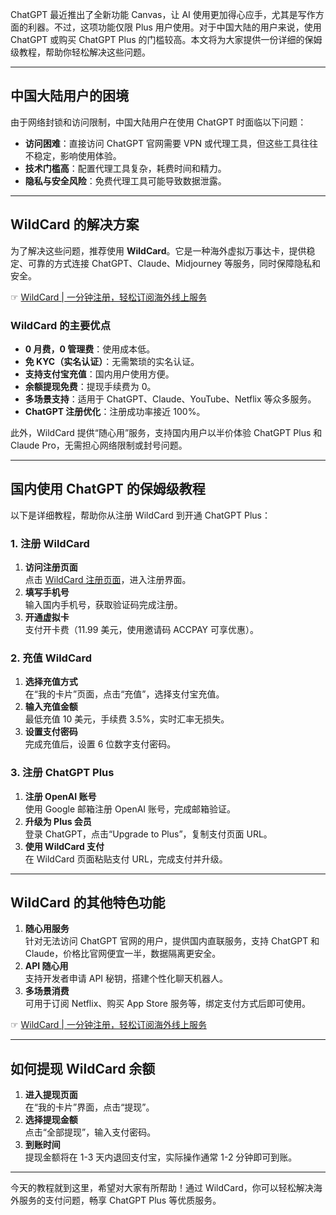 ChatGPT 最近推出了全新功能 Canvas，让 AI 使用更加得心应手，尤其是写作方面的利器。不过，这项功能仅限 Plus 用户使用。对于中国大陆的用户来说，使用 ChatGPT 或购买 ChatGPT Plus 的门槛较高。本文将为大家提供一份详细的保姆级教程，帮助你轻松解决这些问题。

---

## 中国大陆用户的困境

由于网络封锁和访问限制，中国大陆用户在使用 ChatGPT 时面临以下问题：

- **访问困难**：直接访问 ChatGPT 官网需要 VPN 或代理工具，但这些工具往往不稳定，影响使用体验。
- **技术门槛高**：配置代理工具复杂，耗费时间和精力。
- **隐私与安全风险**：免费代理工具可能导致数据泄露。

---

## WildCard 的解决方案

为了解决这些问题，推荐使用 **WildCard**。它是一种海外虚拟万事达卡，提供稳定、可靠的方式连接 ChatGPT、Claude、Midjourney 等服务，同时保障隐私和安全。

☞ [WildCard | 一分钟注册，轻松订阅海外线上服务](https://bit.ly/bewildcard)

### WildCard 的主要优点

- **0 月费，0 管理费**：使用成本低。
- **免 KYC（实名认证）**：无需繁琐的实名认证。
- **支持支付宝充值**：国内用户使用方便。
- **余额提现免费**：提现手续费为 0。
- **多场景支持**：适用于 ChatGPT、Claude、YouTube、Netflix 等众多服务。
- **ChatGPT 注册优化**：注册成功率接近 100%。

此外，WildCard 提供“随心用”服务，支持国内用户以半价体验 ChatGPT Plus 和 Claude Pro，无需担心网络限制或封号问题。

---

## 国内使用 ChatGPT 的保姆级教程

以下是详细教程，帮助你从注册 WildCard 到开通 ChatGPT Plus：

### 1. 注册 WildCard

1. **访问注册页面**  
   点击 [WildCard 注册页面](https://bit.ly/bewildcard)，进入注册界面。
2. **填写手机号**  
   输入国内手机号，获取验证码完成注册。
3. **开通虚拟卡**  
   支付开卡费（11.99 美元，使用邀请码 ACCPAY 可享优惠）。

### 2. 充值 WildCard

1. **选择充值方式**  
   在“我的卡片”页面，点击“充值”，选择支付宝充值。
2. **输入充值金额**  
   最低充值 10 美元，手续费 3.5%，实时汇率无损失。
3. **设置支付密码**  
   完成充值后，设置 6 位数字支付密码。

### 3. 注册 ChatGPT Plus

1. **注册 OpenAI 账号**  
   使用 Google 邮箱注册 OpenAI 账号，完成邮箱验证。
2. **升级为 Plus 会员**  
   登录 ChatGPT，点击“Upgrade to Plus”，复制支付页面 URL。
3. **使用 WildCard 支付**  
   在 WildCard 页面粘贴支付 URL，完成支付并升级。

---

## WildCard 的其他特色功能

1. **随心用服务**  
   针对无法访问 ChatGPT 官网的用户，提供国内直联服务，支持 ChatGPT 和 Claude，价格比官网便宜一半，数据隔离更安全。
2. **API 随心用**  
   支持开发者申请 API 秘钥，搭建个性化聊天机器人。
3. **多场景消费**  
   可用于订阅 Netflix、购买 App Store 服务等，绑定支付方式后即可使用。

☞ [WildCard | 一分钟注册，轻松订阅海外线上服务](https://bit.ly/bewildcard)

---

## 如何提现 WildCard 余额

1. **进入提现页面**  
   在“我的卡片”界面，点击“提现”。
2. **选择提现金额**  
   点击“全部提现”，输入支付密码。
3. **到账时间**  
   提现金额将在 1-3 天内退回支付宝，实际操作通常 1-2 分钟即可到账。

---

今天的教程就到这里，希望对大家有所帮助！通过 WildCard，你可以轻松解决海外服务的支付问题，畅享 ChatGPT Plus 等优质服务。

